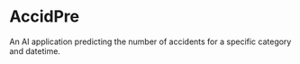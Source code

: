 # AccidPre

An AI application predicting the number of accidents for a specific category and datetime.
